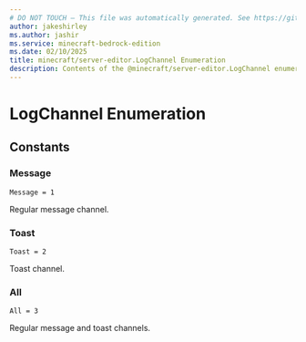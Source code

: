 ```yaml
---
# DO NOT TOUCH — This file was automatically generated. See https://github.com/mojang/minecraftapidocsgenerator to modify descriptions, examples, etc.
author: jakeshirley
ms.author: jashir
ms.service: minecraft-bedrock-edition
ms.date: 02/10/2025
title: minecraft/server-editor.LogChannel Enumeration
description: Contents of the @minecraft/server-editor.LogChannel enumeration.
---
```

# LogChannel Enumeration

## Constants
### **Message**
`Message = 1`

Regular message channel.
### **Toast**
`Toast = 2`

Toast channel.
### **All**
`All = 3`

Regular message and toast channels.
